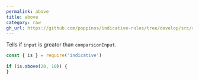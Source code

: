 ```yaml
---
permalink: above
title: above
category: raw
gh_url: https://github.com/poppinss/indicative-rules/tree/develop/src/raw/above.ts
---
```


Tells if `input` is greator than `comparsionInput`.
 
```js
const { is } = require('indicative')
 
if (is.above(20, 10)) {
}
```